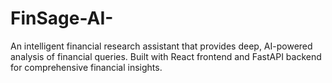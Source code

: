 # FinSage-AI-
An intelligent financial research assistant that provides deep, AI-powered analysis of financial queries. Built with React frontend and FastAPI backend for comprehensive financial insights.
